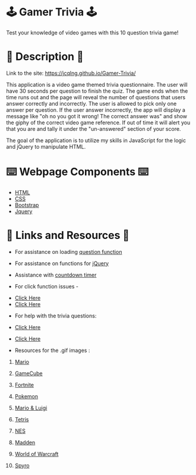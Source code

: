 # 🕹️ Gamer Trivia 🕹️
Test your knowledge of video games with this 10 question trivia game! 

# 📝 Description 📝 
Link to the site: https://jcqlng.github.io/Gamer-Trivia/

This application is a video game themed trivia questionnaire. The user will have 30 seconds per question to finish the quiz. 
The game ends when the time runs out and the page will reveal the number of questions that users answer correctly and incorrectly.
The user is allowed to pick only one answer per question. If the user answer incorrectly, the app will display a message like "oh no you got it wrong! The correct answer was" and show the giphy of the correct  video game reference. If out of time it will alert you that you are and tally it under the "un-answered" section of your score.

The goal of the application is to utilize my skills in JavaScript for the logic and jQuery to manipulate HTML. 

# ⌨️ Webpage Components ⌨️ 
* [HTML](https://www.w3schools.com/html/)
* [CSS](https://www.w3schools.com/css/)
* [Bootstrap](https://getbootstrap.com/)
* [Jquery](https://jquery.com/) 

# 🔗 Links and Resources 🔗
* For assistance on loading [question function](https://www.geeksforgeeks.org/jquery-load-with-examples/)

* For assistance on functions for [jQuery](https://www.sitepoint.com/5-ways-declare-functions-jquery/) 

* Assistance with [countdown timer](https://codepen.io/piotrswioklo/pen/fqnIA) 

* For click function issues -
- [Click Here](https://stackoverflow.com/questions/48450969/targeting-correct-answers-with-button-click-in-trivia-game)
- [Click Here](https://api.jquery.com/on/)

* For help with the trivia questions: 
- [Click Here](https://www.triviaquestionsnow.com/for/video-games-trivia?page=1) 

- [Click Here](https://www.triviaquestionss.com/video-game-trivia/) 

* Resources for the .gif images : 
1. [Mario](https://www.google.com/imgres?imgurl=http%3A%2F%2Fi.imgur.com%2FXSiuElM.gif&imgrefurl=http%3A%2F%2Ftasvideos.org%2FGameResources%2FNES%2FSuperMarioBros.html&tbnid=KRnoRhIUz-odoM&vet=12ahUKEwjWofiE2ZbpAhVE0VMKHXDVDYgQMyhHegUIARD3AQ..i&docid=yG1TNNiXEhpQ1M&w=256&h=240&q=mario%20jumping%20gif&ved=2ahUKEwjWofiE2ZbpAhVE0VMKHXDVDYgQMyhHegUIARD3AQ)

2. [GameCube](https://giphy.com/search/gamecube)  

3. [Fortnite](https://www.google.com/url?sa=i&url=https%3A%2F%2Fwww.pinterest.com%2Fpin%2F734297914222466463%2F&psig=AOvVaw08lc0-U18XDUfOyoayonXn&ust=1588561286043000&source=images&cd=vfe&ved=0CAIQjRxqFwoTCPjc4J7alukCFQAAAAAdAAAAABAS)

4. [Pokemon](https://www.google.com/url?sa=i&url=https%3A%2F%2Fgiphy.com%2Fgifs%2Fpokemon-pikachu-pokeball-h93qUTYXstLq&psig=AOvVaw05ITSHz91PWYC_0YCCyrW6&ust=1588561648705000&source=images&cd=vfe&ved=0CAIQjRxqFwoTCIDmhL3blukCFQAAAAAdAAAAABAD)

5. [Mario & Luigi](https://www.google.com/url?sa=i&url=https%3A%2F%2Fknowyourmeme.com%2Fphotos%2F1243121-super-mario&psig=AOvVaw2-0y150YPJBsx7P5E6ia79&ust=1588561873897000&source=images&cd=vfe&ved=0CAIQjRxqFwoTCLChrqTclukCFQAAAAAdAAAAABAe)

6. [Tetris](https://www.google.com/url?sa=i&url=https%3A%2F%2Fgiphy.com%2Fgifs%2FULqXxpYCI6iPe%2Fhtml5&psig=AOvVaw0Mnm5jUn62ee9ytn8b0s67&ust=1588562575217000&source=images&cd=vfe&ved=0CAIQjRxqFwoTCIiUmfLelukCFQAAAAAdAAAAABAM)

7. [NES](https://www.google.com/url?sa=i&url=https%3A%2F%2Fdribbble.com%2Fshots%2F3612196-NES&psig=AOvVaw289NG8rTFqXYDFsuvwa9Iy&ust=1588563436914000&source=images&cd=vfe&ved=0CAIQjRxqFwoTCJC1rI3ilukCFQAAAAAdAAAAABBC)

8. [Madden](https://www.google.com/url?sa=i&url=https%3A%2F%2Fgiphy.com%2Fgifs%2FaURGPBNdv5hQY%2Fhtml5&psig=AOvVaw2Llg6Dqt_vg8XW2vjf733Q&ust=1588562399713000&source=images&cd=vfe&ved=0CAIQjRxqFwoTCPi0857elukCFQAAAAAdAAAAABAY)

9. [World of Warcraft](https://giphy.com/gifs/warcraft-troll-world-of-warcraft-vc0hgosIuFDzQdn1fJ)

10. [Spyro](https://www.google.com/url?sa=i&url=https%3A%2F%2Fmichelledelgado.substack.com%2Fp%2Fwhy-spyro-the-dragon-almost-disappeared&psig=AOvVaw2RVV3am5hLCSjzRxnmZ-gm&ust=1588564280854000&source=images&cd=vfe&ved=0CAIQjRxqFwoTCKDFw5_llukCFQAAAAAdAAAAABBm)


